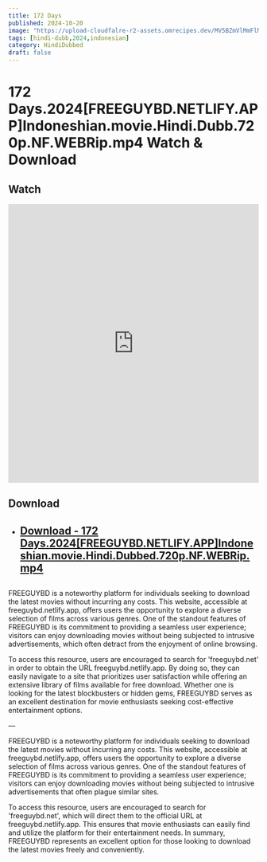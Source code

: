 ```yaml
---
title: 172 Days
published: 2024-10-20
image: "https://upload-cloudfalre-r2-assets.omrecipes.dev/MV5BZmVlMmFlMjgtM2YxNC00YWU1LWEyODgtZjE4YzEwNzE1ZGE2XkEyXkFqcGc@._V1_.jpg"
tags: [hindi-dubb,2024,indonesian]
category: HindiDubbed
draft: false
---
```


# 172 Days.2024[FREEGUYBD.NETLIFY.APP]Indoneshian.movie.Hindi.Dubb.720p.NF.WEBRip.mp4 Watch & Download
  
## Watch

<iframe  frameborder="0"  allowfullscreen="true"  scrolling="no"  allow="autoplay;fullscreen"  src="https://freecatv.pages.dev/gdplayer?player=plyr&provider=rand&format=video%2Fmp4&link=https://pixeldrain.com/api/file/Jy9bgnfx?download"  style="border:0px #ffffff none;" height="560px" width="100%" allowfullscreen></iframe>

## Download  


* ##  [Download - 172 Days.2024[FREEGUYBD.NETLIFY.APP]Indoneshian.movie.Hindi.Dubbed.720p.NF.WEBRip.mp4 ](https://pixeldrain.com/api/file/Jy9bgnfx) 

## 
FREEGUYBD is a noteworthy platform for individuals seeking to download the latest movies without incurring any costs. This website, accessible at freeguybd.netlify.app, offers users the opportunity to explore a diverse selection of films across various genres. One of the standout features of FREEGUYBD is its commitment to providing a seamless user experience; visitors can enjoy downloading movies without being subjected to intrusive advertisements, which often detract from the enjoyment of online browsing.

To access this resource, users are encouraged to search for 'freeguybd.net' in order to obtain the URL freeguybd.netlify.app. By doing so, they can easily navigate to a site that prioritizes user satisfaction while offering an extensive library of films available for free download. Whether one is looking for the latest blockbusters or hidden gems, FREEGUYBD serves as an excellent destination for movie enthusiasts seeking cost-effective entertainment options.

—

FREEGUYBD is a noteworthy platform for individuals seeking to download the latest movies without incurring any costs. This website, accessible at freeguybd.netlify.app, offers users the opportunity to explore a diverse selection of films across various genres. One of the standout features of FREEGUYBD is its commitment to providing a seamless user experience; visitors can enjoy downloading movies without being subjected to intrusive advertisements that often plague similar sites.

To access this resource, users are encouraged to search for 'freeguybd.net', which will direct them to the official URL at freeguybd.netlify.app. This ensures that movie enthusiasts can easily find and utilize the platform for their entertainment needs. In summary, FREEGUYBD represents an excellent option for those looking to download the latest movies freely and conveniently.
 
